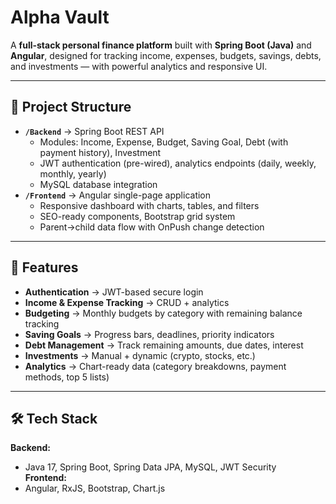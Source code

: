 # Alpha Vault

A **full-stack personal finance platform** built with **Spring Boot (Java)** and **Angular**, designed for tracking income, expenses, budgets, savings, debts, and investments — with powerful analytics and responsive UI.

---

## 📂 Project Structure
- **`/Backend`** → Spring Boot REST API
  - Modules: Income, Expense, Budget, Saving Goal, Debt (with payment history), Investment
  - JWT authentication (pre-wired), analytics endpoints (daily, weekly, monthly, yearly)
  - MySQL database integration
- **`/Frontend`** → Angular single-page application
  - Responsive dashboard with charts, tables, and filters
  - SEO-ready components, Bootstrap grid system
  - Parent→child data flow with OnPush change detection

---

## 🚀 Features
- **Authentication** → JWT-based secure login
- **Income & Expense Tracking** → CRUD + analytics
- **Budgeting** → Monthly budgets by category with remaining balance tracking
- **Saving Goals** → Progress bars, deadlines, priority indicators
- **Debt Management** → Track remaining amounts, due dates, interest
- **Investments** → Manual + dynamic (crypto, stocks, etc.)
- **Analytics** → Chart-ready data (category breakdowns, payment methods, top 5 lists)

---

## 🛠️ Tech Stack
**Backend:**
- Java 17, Spring Boot, Spring Data JPA, MySQL, JWT Security  
**Frontend:**
- Angular, RxJS, Bootstrap, Chart.js

